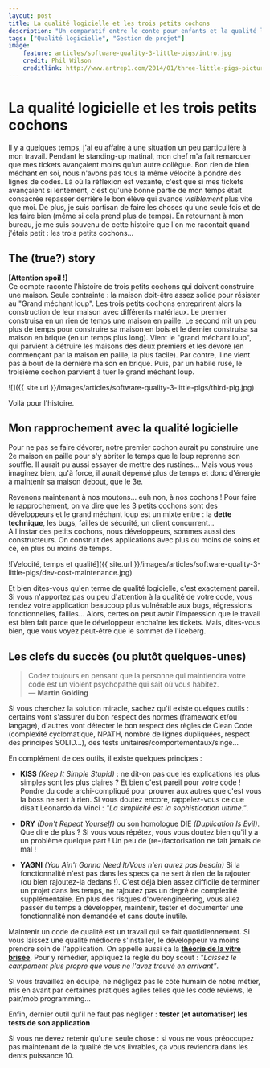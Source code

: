 ```yaml
---
layout: post
title: La qualité logicielle et les trois petits cochons
description: "Un comparatif entre le conte pour enfants et la qualité logicielle"
tags: ["Qualité logicielle", "Gestion de projet"]
image:
    feature: articles/software-quality-3-little-pigs/intro.jpg
    credit: Phil Wilson
    creditlink: http://www.artrep1.com/2014/01/three-little-pigs-picture-book-by-phil-wilson/
---
```


# La qualité logicielle et les trois petits cochons

Il y a quelques temps, j'ai eu affaire à une situation un peu particulière à mon travail. Pendant le standing-up matinal, mon chef m'a fait remarquer que mes tickets avançaient moins qu'un autre collègue.
Bon rien de bien méchant en soi, nous n'avons pas tous la même vélocité à pondre des lignes de codes. Là où la réflexion est vexante, c'est que si mes tickets avançaient si lentement, c'est qu'une bonne partie de mon temps était consacrée repasser derrière le bon élève qui avance *visiblement* plus vite que moi. De plus, je suis partisan de faire les choses qu'une seule fois et de les faire bien (même si cela prend plus de temps).
En retournant à mon bureau, je me suis souvenu de cette histoire que l'on me racontait quand j'étais petit : les trois petits cochons...

## The (true?) story

**[Attention spoil !]**  
Ce compte raconte l'histoire de trois petits cochons qui doivent construire une maison. Seule contrainte : la maison doit-être assez solide pour résister au "Grand méchant loup". Les trois petits cochons entreprirent alors la construction de leur maison avec différents matériaux. Le premier construisa en un rien de temps une maison en paille. Le second mit un peu plus de temps pour construire sa maison en bois et le dernier construisa sa maison en brique (en un temps plus long).
Vient le "grand méchant loup", qui parvient à détruire les maisons des deux premiers et les dévore (en commençant par la maison en paille, la plus facile). Par contre, il ne vient pas à bout de la dernière maison en brique. Puis, par un habile ruse, le troisième cochon parvient à tuer le grand méchant loup.

![]({{ site.url }}/images/articles/software-quality-3-little-pigs/third-pig.jpg)

Voilà pour l'histoire.  

## Mon rapprochement avec la qualité logicielle

Pour ne pas se faire dévorer, notre premier cochon aurait pu construire une 2e maison en paille pour s'y abriter le temps que le loup reprenne son souffle. Il aurait pu aussi essayer de mettre des rustines... Mais vous vous imaginez bien, qu'à force, il aurait dépensé plus de temps et donc d'énergie à maintenir sa maison debout, que le 3e.

Revenons maintenant à nos moutons... euh non, à nos cochons ! Pour faire le rapprochement, on va dire que les 3 petits cochons sont des développeurs et le grand méchant loup est un mixte entre : la **dette technique**, les bugs, failles de sécurité, un client concurrent...  
A l'instar des petits cochons, nous développeurs, sommes aussi des constructeurs. On construit des applications avec plus ou moins de soins et ce, en plus ou moins de temps.

![Velocité, temps et qualité]({{ site.url }}/images/articles/software-quality-3-little-pigs/dev-cost-maintenance.jpg)

Et bien dites-vous qu'en terme de qualité logicielle, c'est exactement pareil. Si vous n'apportez pas ou peu d'attention à la qualité de votre code, vous rendez votre application beaucoup plus vulnérable aux bugs, régressions fonctionnelles, failles... Alors, certes on peut avoir l'impression que le travail est bien fait parce que le développeur enchaîne les tickets. Mais, dites-vous bien, que vous voyez peut-être que le sommet de l'iceberg.

## Les clefs du succès (ou plutôt quelques-unes)

> Codez toujours en pensant que la personne qui maintiendra votre code est un violent psychopathe qui sait où vous habitez.  
— **Martin Golding**

Si vous cherchez la solution miracle, sachez qu'il existe quelques outils : certains vont s'assurer du bon respect des normes (framework et/ou langage), d'autres vont détecter le bon respect des règles de Clean Code (complexité cyclomatique, NPATH, nombre de lignes dupliquées, respect des principes SOLID...), des tests unitaires/comportementaux/singe...

En complément de ces outils, il existe quelques principes :

* **KISS** *(Keep It Simple Stupid)* : ne dit-on pas que les explications les plus simples sont les plus claires ? Et bien c'est pareil pour votre code ! Pondre du code archi-compliqué pour prouver aux autres que c'est vous la boss ne sert à rien.
Si vous doutez encore, rappelez-vous ce que disait Leonardo da Vinci : *"La simplicité est la sophistication ultime."*.

* **DRY** *(Don't Repeat Yourself)* ou son homologue DIE *(Duplication Is Evil)*. Que dire de plus&nbsp;? Si vous vous répétez, vous vous doutez bien qu'il y a un problème quelque part ! Un peu de (re-)factorisation ne fait jamais de mal !
* **YAGNI** *(You Ain't Gonna Need It/Vous n'en aurez pas besoin)* Si la fonctionnalité n'est pas dans les specs ça ne sert à rien de la rajouter (ou bien rajoutez-la dedans !). C'est déjà bien assez difficile de terminer un projet dans les temps, ne rajoutez pas un degré de complexité supplémentaire. En plus des risques d'overengineering, vous allez passer du temps à développer, maintenir, tester et documenter une fonctionnalité non demandée et sans doute inutile.

Maintenir un code de qualité est un travail qui se fait quotidiennement. Si vous laissez une qualité médiocre s'installer, le développeur va moins prendre soin de l'application. On appelle aussi ça la **[théorie de la vitre brisée](https://fr.wikipedia.org/wiki/Hypoth%C3%A8se_de_la_vitre_bris%C3%A9e)**. Pour y remédier, appliquez la règle du boy scout : *"Laissez le campement plus propre que vous ne l'avez trouvé en arrivant"*.  

Si vous travaillez en équipe, ne négligez pas le côté humain de notre métier, mis en avant par certaines pratiques agiles telles que les code reviews, le pair/mob programming...  

Enfin, dernier outil qu'il ne faut pas négliger : **tester (et automatiser) les tests de son application**


Si vous ne devez retenir qu'une seule chose : si vous ne vous préoccupez pas maintenant de la qualité de vos livrables, ça vous reviendra dans les dents puissance 10.
